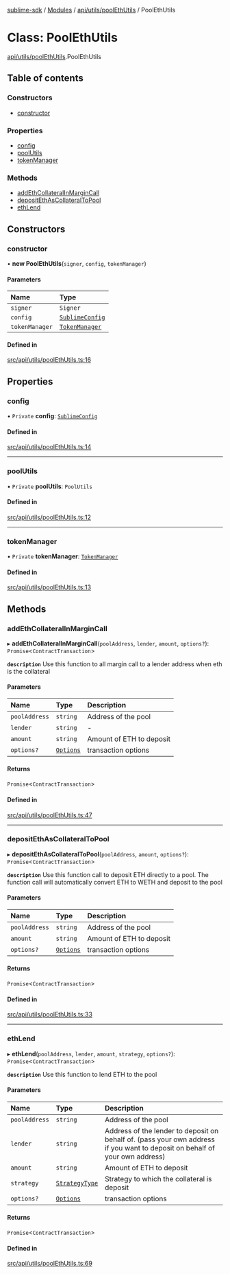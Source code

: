 [sublime-sdk](../README.md) / [Modules](../modules.md) / [api/utils/poolEthUtils](../modules/api_utils_poolEthUtils.md) / PoolEthUtils

# Class: PoolEthUtils

[api/utils/poolEthUtils](../modules/api_utils_poolEthUtils.md).PoolEthUtils

## Table of contents

### Constructors

- [constructor](api_utils_poolEthUtils.PoolEthUtils.md#constructor)

### Properties

- [config](api_utils_poolEthUtils.PoolEthUtils.md#config)
- [poolUtils](api_utils_poolEthUtils.PoolEthUtils.md#poolutils)
- [tokenManager](api_utils_poolEthUtils.PoolEthUtils.md#tokenmanager)

### Methods

- [addEthCollateralInMarginCall](api_utils_poolEthUtils.PoolEthUtils.md#addethcollateralinmargincall)
- [depositEthAsCollateralToPool](api_utils_poolEthUtils.PoolEthUtils.md#depositethascollateraltopool)
- [ethLend](api_utils_poolEthUtils.PoolEthUtils.md#ethlend)

## Constructors

### constructor

• **new PoolEthUtils**(`signer`, `config`, `tokenManager`)

#### Parameters

| Name | Type |
| :------ | :------ |
| `signer` | `Signer` |
| `config` | [`SublimeConfig`](../interfaces/types_sublimeConfig.SublimeConfig.md) |
| `tokenManager` | [`TokenManager`](tokenManager.TokenManager.md) |

#### Defined in

[src/api/utils/poolEthUtils.ts:16](https://github.com/sublime-finance/sublime-sdk/blob/9e19ccf/src/api/utils/poolEthUtils.ts#L16)

## Properties

### config

• `Private` **config**: [`SublimeConfig`](../interfaces/types_sublimeConfig.SublimeConfig.md)

#### Defined in

[src/api/utils/poolEthUtils.ts:14](https://github.com/sublime-finance/sublime-sdk/blob/9e19ccf/src/api/utils/poolEthUtils.ts#L14)

___

### poolUtils

• `Private` **poolUtils**: `PoolUtils`

#### Defined in

[src/api/utils/poolEthUtils.ts:12](https://github.com/sublime-finance/sublime-sdk/blob/9e19ccf/src/api/utils/poolEthUtils.ts#L12)

___

### tokenManager

• `Private` **tokenManager**: [`TokenManager`](tokenManager.TokenManager.md)

#### Defined in

[src/api/utils/poolEthUtils.ts:13](https://github.com/sublime-finance/sublime-sdk/blob/9e19ccf/src/api/utils/poolEthUtils.ts#L13)

## Methods

### addEthCollateralInMarginCall

▸ **addEthCollateralInMarginCall**(`poolAddress`, `lender`, `amount`, `options?`): `Promise`<`ContractTransaction`\>

**`description`** Use this function to all margin call to a lender address when eth is the collateral

#### Parameters

| Name | Type | Description |
| :------ | :------ | :------ |
| `poolAddress` | `string` | Address of the pool |
| `lender` | `string` | - |
| `amount` | `string` | Amount of ETH to deposit |
| `options?` | [`Options`](../interfaces/types_Types.Options.md) | transaction options |

#### Returns

`Promise`<`ContractTransaction`\>

#### Defined in

[src/api/utils/poolEthUtils.ts:47](https://github.com/sublime-finance/sublime-sdk/blob/9e19ccf/src/api/utils/poolEthUtils.ts#L47)

___

### depositEthAsCollateralToPool

▸ **depositEthAsCollateralToPool**(`poolAddress`, `amount`, `options?`): `Promise`<`ContractTransaction`\>

**`description`** Use this function call to deposit ETH directly to a pool. The function call will automatically convert ETH to WETH and deposit to the pool

#### Parameters

| Name | Type | Description |
| :------ | :------ | :------ |
| `poolAddress` | `string` | Address of the pool |
| `amount` | `string` | Amount of ETH to deposit |
| `options?` | [`Options`](../interfaces/types_Types.Options.md) | transaction options |

#### Returns

`Promise`<`ContractTransaction`\>

#### Defined in

[src/api/utils/poolEthUtils.ts:33](https://github.com/sublime-finance/sublime-sdk/blob/9e19ccf/src/api/utils/poolEthUtils.ts#L33)

___

### ethLend

▸ **ethLend**(`poolAddress`, `lender`, `amount`, `strategy`, `options?`): `Promise`<`ContractTransaction`\>

**`description`** Use this function to lend ETH to the pool

#### Parameters

| Name | Type | Description |
| :------ | :------ | :------ |
| `poolAddress` | `string` | Address of the pool |
| `lender` | `string` | Address of the lender to deposit on behalf of. (pass your own address if you want to deposit on behalf of your own address) |
| `amount` | `string` | Amount of ETH to deposit |
| `strategy` | [`StrategyType`](../enums/types_Types.StrategyType.md) | Strategy to which the collateral is deposit |
| `options?` | [`Options`](../interfaces/types_Types.Options.md) | transaction options |

#### Returns

`Promise`<`ContractTransaction`\>

#### Defined in

[src/api/utils/poolEthUtils.ts:69](https://github.com/sublime-finance/sublime-sdk/blob/9e19ccf/src/api/utils/poolEthUtils.ts#L69)
